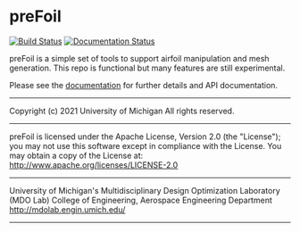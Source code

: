# preFoil
[![Build Status](https://dev.azure.com/mdolab/Private/_apis/build/status/mdolab.prefoil?repoName=mdolab%2Fprefoil&branchName=main)](https://dev.azure.com/mdolab/Private/_build/latest?definitionId=41&repoName=mdolab%2Fprefoil&branchName=main)
[![Documentation Status](https://readthedocs.com/projects/mdolab-prefoil/badge/?version=latest&token=553be800f2c177d891aad7cca9bb6c0b6a3d66cede14118083e226a79157a579)](https://mdolab-prefoil.readthedocs-hosted.com/en/latest/?badge=latest)


preFoil is a simple set of tools to support airfoil manipulation and mesh generation. This repo is functional but many features are still experimental.

Please see the [documentation](https://mdolab-prefoil.readthedocs-hosted.com/en/latest/) for further details and API documentation.
______________________________________________________________________________

Copyright (c) 2021 University of Michigan
All rights reserved.
______________________________________________________________________________

preFoil is licensed under the Apache License, Version 2.0 (the "License"); you may not use this software except in compliance with the License. You may obtain a copy of the License at:
http://www.apache.org/licenses/LICENSE-2.0 
______________________________________________________________________________

University of Michigan's Multidisciplinary Design Optimization Laboratory (MDO Lab)
College of Engineering, Aerospace Engineering Department
http://mdolab.engin.umich.edu/
______________________________________________________________________________
